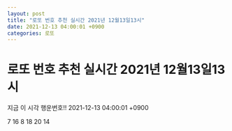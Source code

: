 ```yaml
---
layout: post
title: "로또 번호 추천 실시간 2021년 12월13일13시"
date: 2021-12-13 04:00:01 +0900
categories: 로또
---
```


# 로또 번호 추천 실시간 2021년 12월13일13시

지금 이 시각 행운번호!! 2021-12-13 04:00:01 +0900

 7  16  8  18  20  14 

